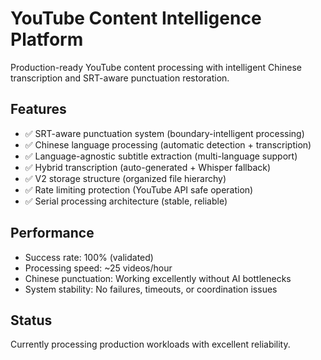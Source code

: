 # YouTube Content Intelligence Platform

Production-ready YouTube content processing with intelligent Chinese transcription and SRT-aware punctuation restoration.

## Features
- ✅ SRT-aware punctuation system (boundary-intelligent processing)
- ✅ Chinese language processing (automatic detection + transcription)
- ✅ Language-agnostic subtitle extraction (multi-language support)
- ✅ Hybrid transcription (auto-generated + Whisper fallback)
- ✅ V2 storage structure (organized file hierarchy)
- ✅ Rate limiting protection (YouTube API safe operation)
- ✅ Serial processing architecture (stable, reliable)

## Performance
- Success rate: 100% (validated)
- Processing speed: ~25 videos/hour
- Chinese punctuation: Working excellently without AI bottlenecks
- System stability: No failures, timeouts, or coordination issues

## Status
Currently processing production workloads with excellent reliability.

